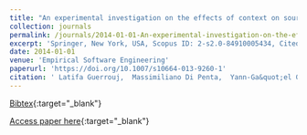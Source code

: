 ```yaml
---
title: "An experimental investigation on the effects of context on source code identifiers splitting and expansion"
collection: journals
permalink: /journals/2014-01-01-An-experimental-investigation-on-the-effects-of-context-on-source-code-identifiers-splitting-and-expansion
excerpt: 'Springer, New York, USA, Scopus ID: 2-s2.0-84910005434, Cited by: 6'
date: 2014-01-01
venue: 'Empirical Software Engineering'
paperurl: 'https://doi.org/10.1007/s10664-013-9260-1'
citation: ' Latifa Guerrouj,  Massimiliano Di Penta,  Yann-Ga&quot;el Gu&apos;eh&apos;eneuc,  Giuliano Antoniol, &quot;An experimental investigation on the effects of context on source code identifiers splitting and expansion.&quot; Empirical Software Engineering, 2014.'
---
```

[Bibtex](https://dblp.org/rec/bib/journals/ese/GuerroujPGA14){:target="_blank"}

[Access paper here](https://doi.org/10.1007/s10664-013-9260-1){:target="_blank"}
